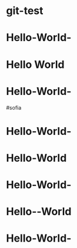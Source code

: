 # git-test
# Hello-World-
# Hello World
# Hello-World-
#sofia
# Hello-World-
# Hello-World
# Hello-World-
# Hello--World
# Hello-World-
